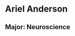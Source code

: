 ﻿# Ariel Anderson

## Major: Neuroscience


<img class="markdownImage" src="./markdownAssetPath/Congrats-from-LBC.png" alt=""/>


